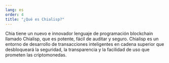 ```yaml
---
lang: es
order: 4
title: "¿Qué es Chialisp?"
---
```

Chia tiene un nuevo e innovador lenguaje de programación blockchain llamado Chialisp, que es potente, fácil de auditar y seguro. Chialisp es un entorno de desarrollo de transacciones inteligentes en cadena superior que desbloqueará la seguridad, la transparencia y la facilidad de uso que prometen las criptomonedas.

